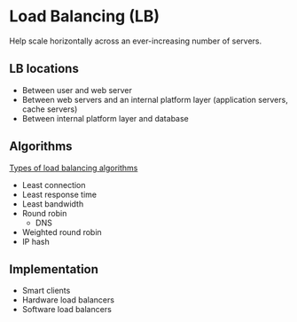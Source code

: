 Load Balancing (LB)
====

Help scale horizontally across an ever-increasing number of servers.

## LB locations
- Between user and web server
- Between web servers and an internal platform layer (application servers, cache servers)
- Between internal platform layer and database

## Algorithms
[Types of load balancing algorithms](https://www.cloudflare.com/learning/performance/types-of-load-balancing-algorithms/)
- Least connection
- Least response time
- Least bandwidth
- Round robin
  - DNS
- Weighted round robin
- IP hash

## Implementation
- Smart clients
- Hardware load balancers
- Software load balancers
